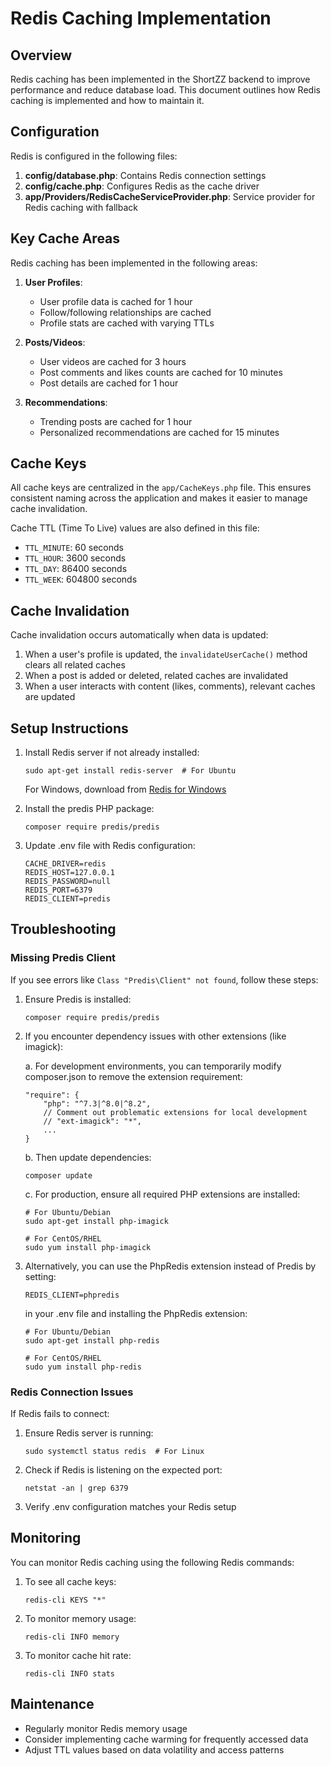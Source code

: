 # Redis Caching Implementation

## Overview

Redis caching has been implemented in the ShortZZ backend to improve performance and reduce database load. This document outlines how Redis caching is implemented and how to maintain it.

## Configuration

Redis is configured in the following files:

1. **config/database.php**: Contains Redis connection settings
2. **config/cache.php**: Configures Redis as the cache driver
3. **app/Providers/RedisCacheServiceProvider.php**: Service provider for Redis caching with fallback

## Key Cache Areas

Redis caching has been implemented in the following areas:

1. **User Profiles**:
   - User profile data is cached for 1 hour
   - Follow/following relationships are cached
   - Profile stats are cached with varying TTLs

2. **Posts/Videos**:
   - User videos are cached for 3 hours
   - Post comments and likes counts are cached for 10 minutes
   - Post details are cached for 1 hour

3. **Recommendations**:
   - Trending posts are cached for 1 hour
   - Personalized recommendations are cached for 15 minutes

## Cache Keys

All cache keys are centralized in the `app/CacheKeys.php` file. This ensures consistent naming across the application and makes it easier to manage cache invalidation.

Cache TTL (Time To Live) values are also defined in this file:
- `TTL_MINUTE`: 60 seconds
- `TTL_HOUR`: 3600 seconds
- `TTL_DAY`: 86400 seconds
- `TTL_WEEK`: 604800 seconds

## Cache Invalidation

Cache invalidation occurs automatically when data is updated:

1. When a user's profile is updated, the `invalidateUserCache()` method clears all related caches
2. When a post is added or deleted, related caches are invalidated
3. When a user interacts with content (likes, comments), relevant caches are updated

## Setup Instructions

1. Install Redis server if not already installed:
   ```
   sudo apt-get install redis-server  # For Ubuntu
   ```
   For Windows, download from [Redis for Windows](https://github.com/microsoftarchive/redis/releases)

2. Install the predis PHP package:
   ```
   composer require predis/predis
   ```

3. Update .env file with Redis configuration:
   ```
   CACHE_DRIVER=redis
   REDIS_HOST=127.0.0.1
   REDIS_PASSWORD=null
   REDIS_PORT=6379
   REDIS_CLIENT=predis
   ```

## Troubleshooting

### Missing Predis Client

If you see errors like `Class "Predis\Client" not found`, follow these steps:

1. Ensure Predis is installed:
   ```
   composer require predis/predis
   ```

2. If you encounter dependency issues with other extensions (like imagick):
   
   a. For development environments, you can temporarily modify composer.json to remove the extension requirement:
   ```
   "require": {
       "php": "^7.3|^8.0|^8.2",
       // Comment out problematic extensions for local development
       // "ext-imagick": "*",
       ...
   }
   ```
   
   b. Then update dependencies:
   ```
   composer update
   ```
   
   c. For production, ensure all required PHP extensions are installed:
   ```
   # For Ubuntu/Debian
   sudo apt-get install php-imagick
   
   # For CentOS/RHEL
   sudo yum install php-imagick
   ```

3. Alternatively, you can use the PhpRedis extension instead of Predis by setting:
   ```
   REDIS_CLIENT=phpredis
   ```
   in your .env file and installing the PhpRedis extension:
   ```
   # For Ubuntu/Debian
   sudo apt-get install php-redis
   
   # For CentOS/RHEL
   sudo yum install php-redis
   ```

### Redis Connection Issues

If Redis fails to connect:

1. Ensure Redis server is running:
   ```
   sudo systemctl status redis  # For Linux
   ```

2. Check if Redis is listening on the expected port:
   ```
   netstat -an | grep 6379
   ```

3. Verify .env configuration matches your Redis setup

## Monitoring

You can monitor Redis caching using the following Redis commands:

1. To see all cache keys:
   ```
   redis-cli KEYS "*"
   ```

2. To monitor memory usage:
   ```
   redis-cli INFO memory
   ```

3. To monitor cache hit rate:
   ```
   redis-cli INFO stats
   ```

## Maintenance

- Regularly monitor Redis memory usage
- Consider implementing cache warming for frequently accessed data
- Adjust TTL values based on data volatility and access patterns 
